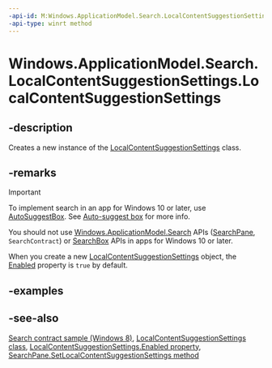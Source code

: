 ```yaml
---
-api-id: M:Windows.ApplicationModel.Search.LocalContentSuggestionSettings.#ctor
-api-type: winrt method
---
```


<!-- Method syntax
public LocalContentSuggestionSettings()
-->

# Windows.ApplicationModel.Search.LocalContentSuggestionSettings.LocalContentSuggestionSettings

## -description

Creates a new instance of the [LocalContentSuggestionSettings](localcontentsuggestionsettings.md) class.

## -remarks

> [!IMPORTANT]
> To implement search in an app for Windows 10 or later, use [AutoSuggestBox](/uwp/api/windows.ui.xaml.controls.autosuggestbox). See [Auto-suggest box](/windows/apps/design/controls/auto-suggest-box) for more info.
>
> You should not use [Windows.ApplicationModel.Search](/uwp/api/windows.applicationmodel.search) APIs ([SearchPane](/uwp/api/windows.applicationmodel.search.searchpane), `SearchContract`) or [SearchBox](../windows.ui.xaml.controls/searchbox.md) APIs in apps for Windows 10 or later.

When you create a new [LocalContentSuggestionSettings](localcontentsuggestionsettings.md) object, the [Enabled](localcontentsuggestionsettings_enabled.md) property is `true` by default.

## -examples

## -see-also

[Search contract sample (Windows 8)](https://github.com/microsoftarchive/msdn-code-gallery-microsoft/tree/master/Official%20Windows%20Platform%20Sample/Windows%208.1%20Store%20app%20samples/99866-Windows%208.1%20Store%20app%20samples/Search%20contract%20sample), [LocalContentSuggestionSettings class](localcontentsuggestionsettings.md), [LocalContentSuggestionSettings.Enabled property](localcontentsuggestionsettings_enabled.md), [SearchPane.SetLocalContentSuggestionSettings method](searchpane_setlocalcontentsuggestionsettings_156524340.md)

